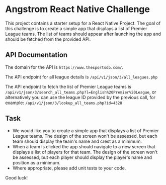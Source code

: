 # Angstrom React Native Challenge

This project contains a starter setup for a React Native Project. 
The goal of this challenge is to create a simple app that displays a list of Premier League teams. 
The list of teams should appear after launching the app and should be fetched from the provided API.

## API Documentation
The domain for the API is `https://www.thesportsdb.com/`.

The API endpoint for all league details is `/api/v1/json/3/all_leagues.php`

The API endpoint to fetch the list of Premier League teams is `/api/v1/json/3/search_all_teams.php?l=English%20Premier%20League`, or alternatively you can use the league ID provided by the previous call, for example: `/api/v1/json/3/lookup_all_teams.php?id=4328`

## Task
- We would like you to create a simple app that displays a list of Premier League teams. The design of the screen won't be assessed, but each team should display the team's name and crest as a minimum.
- When a team is clicked the app should navigate to a new screen that displays a list of players for that team. The design of the screen won't be assessed, but each player should display the player's name and position as a minimum.
- Where appropriate, please add unit tests to your code.

Good luck!
